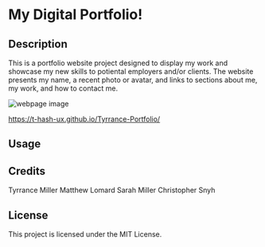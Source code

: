 # My Digital Portfolio!

## Description

This is a portfolio website project designed to display my work and showcase my new skills to potiental employers and/or clients. The website presents my name, a recent photo or avatar, and links to sections about me, my work, and how to contact me.

![webpage image](assets/images/_Users_ptyrrancemiller_Desktop_bootcamp_activity-workspace_Module-02-assignment_Tyrrance-Portfolio_index.html.png)

 https://t-hash-ux.github.io/Tyrrance-Portfolio/


## Usage


## Credits
Tyrrance Miller
Matthew Lomard
Sarah Miller
Christopher Snyh

## License

This project is licensed under the MIT License.